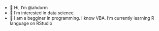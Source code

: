 - 👋 Hi, I’m @ahdorm
- 👀 I’m interested in data science.
- 🌱 I am a begginer in programming. I know VBA. I’m currently learning R language on RStudio

<!---
ahdorm/ahdorm is a ✨ special ✨ repository because its `README.md` (this file) appears on your GitHub profile.
You can click the Preview link to take a look at your changes.
--->
